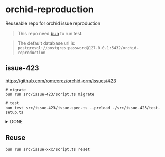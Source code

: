 # orchid-reproduction

Reuseable repo for orchid issue reproduction

> This repo need [bun](https://bun.sh/) to run test.

> The default database url is: `postgresql://postgres:password@127.0.0.1:5432/orchid-reproduction`

## issue-423

https://github.com/romeerez/orchid-orm/issues/423

```shell
# migrate
bun run src/issue-423/script.ts migrate

# test
bun test src/issue-423/issue.spec.ts --preload ./src/issue-423/test-setup.ts
```

<details>
<summary>DONE</summary>

## issue-350

https://github.com/romeerez/orchid-orm/issues/350

```shell
# migrate
bun run src/issue-350/script.ts migrate

# test
bun test src/issue-350/issue.spec.ts --preload ./src/issue-350/test-setup.ts
```

## issue-349

https://github.com/romeerez/orchid-orm/issues/349

```shell
# migrate
bun run src/issue-349/script.ts migrate

# test
bun test src/issue-349/issue.spec.ts --preload ./src/issue-349/test-setup.ts
```

## issue-342

https://github.com/romeerez/orchid-orm/issues/342

```shell
# migrate
bun run src/issue-342/script.ts migrate

# test
bun test src/issue-342/issue.spec.ts --preload ./src/issue-342/test-setup.ts
```

## issue-327

https://github.com/romeerez/orchid-orm/issues/327

```shell
# migrate
bun run src/issue-327/script.ts migrate

# test
bun test src/issue-327/issue.spec.ts --preload ./src/issue-327/test-setup.ts
```

## issue-311

https://github.com/romeerez/orchid-orm/issues/311

```shell
# migrate
bun run src/issue-311/script.ts migrate

# test
bun test src/issue-311/issue.spec.ts --preload ./src/issue-311/test-setup.ts
```

## issue-247

https://github.com/romeerez/orchid-orm/issues/247

```shell
# migrate
bun run src/issue-247/script.ts migrate

# test
bun test src/issue-247/issue.spec.ts --preload ./src/issue-247/test-setup.ts
```

## issue-242

https://github.com/romeerez/orchid-orm/issues/242

```shell
# migrate
bun run src/issue-242/script.ts migrate

# test
bun test src/issue-242/issue.spec.ts --preload ./src/issue-242/test-setup.ts
```

## issue-222

https://github.com/romeerez/orchid-orm/issues/222

```shell
# migrate
bun run src/issue-222/script.ts migrate

# test
bun test src/issue-222/issue.spec.ts --preload ./src/issue-222/test-setup.ts
```

</details>

## Reuse

```shell
bun run src/issue-xxx/script.ts reset
```
